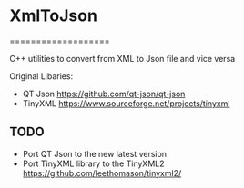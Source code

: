 # XmlToJson
===================

C++ utilities to convert from XML to Json file and vice versa

Original Libaries:
- QT Json https://github.com/qt-json/qt-json  
- TinyXML https://www.sourceforge.net/projects/tinyxml  

## TODO
- Port QT Json to the new latest version  
- Port TinyXML library to the TinyXML2 https://github.com/leethomason/tinyxml2/  